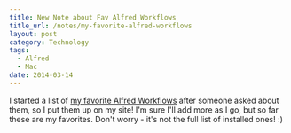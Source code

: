 ```yaml
---
title: New Note about Fav Alfred Workflows
title_url: /notes/my-favorite-alfred-workflows
layout: post
category: Technology
tags:
  - Alfred
  - Mac
date: 2014-03-14
---
```

I started a list of [my favorite Alfred Workflows](/notes/my-favorite-alfred-workflows) after someone asked about them, so I put them up on my site! I'm sure I'll add more as I go, but so far these are my favorites. Don't worry - it's not the full list of installed ones! :)
